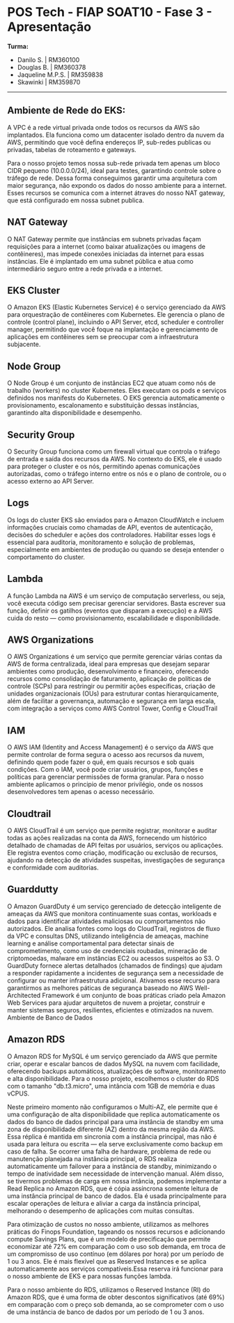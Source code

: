 # POS Tech - FIAP SOAT10 - Fase 3 - Apresentação

**Turma:**

- Danilo S. | RM360100
- Douglas B. | RM360378
- Jaqueline M.P.S. | RM359838
- Skawinki | RM359870

---
## Ambiente de Rede do EKS:
A VPC é a rede virtual privada onde todos os recursos da AWS são implantados. 
Ela funciona como um datacenter isolado dentro da nuvem da AWS, permitindo que você defina endereços IP,
sub-redes publicas ou privadas, tabelas de roteamento e gateways. 

Para o nosso projeto temos nossa sub-rede privada tem apenas um bloco CIDR pequeno (10.0.0.0/24), ideal para testes, garantindo controle sobre
o tráfego de rede. Dessa forma conseguimos garantir uma arquitetura com maior segurança, não expondo os dados do nosso ambiente para a internet. 
Esses recursos se comunica com a internet átraves do nosso NAT gateway, que está configurado em nossa subnet publica.


## NAT Gateway
O NAT Gateway permite que instâncias em subnets privadas façam requisições
para a internet (como baixar atualizações ou imagens de contêineres), 
mas impede conexões iniciadas da internet para essas instâncias. Ele é implantado em uma subnet pública e atua
como intermediário seguro entre a rede privada e a internet.

## EKS Cluster
O Amazon EKS (Elastic Kubernetes Service) é o serviço gerenciado da AWS para orquestração de 
contêineres com Kubernetes. Ele gerencia o plano de controle (control plane), incluindo o API Server, etcd,
 scheduler e controller manager, permitindo que você foque na implantação e gerenciamento de aplicações em
 contêineres sem se preocupar com a infraestrutura subjacente.

## Node Group
O Node Group é um conjunto de instâncias EC2 que atuam como nós de trabalho (workers) no cluster Kubernetes. 
Eles executam os pods e serviços definidos nos manifests do Kubernetes. O EKS gerencia automaticamente o provisionamento, 
escalonamento e substituição dessas instâncias, garantindo alta disponibilidade e desempenho.

## Security Group
O Security Group funciona como um firewall virtual que controla o tráfego de entrada e saída dos recursos da AWS. 
No contexto do EKS, ele é usado para proteger o cluster e os nós, permitindo apenas comunicações autorizadas, como 
o tráfego interno entre os nós e o plano de controle, ou o acesso externo ao API Server.

## Logs
Os logs do cluster EKS são enviados para o Amazon CloudWatch e incluem informações cruciais como chamadas de API,
eventos de autenticação, decisões do scheduler e ações dos controladores. Habilitar esses logs é essencial para auditoria,
monitoramento e solução de problemas, especialmente em ambientes de produção ou quando se deseja entender o comportamento do cluster.
 
## Lambda
A função Lambda na AWS é um serviço de computação serverless, ou seja, você executa código sem precisar gerenciar servidores.
Basta escrever sua função, definir os gatilhos (eventos que disparam a execução) e a AWS cuida do resto — como provisionamento, 
escalabilidade e disponibilidade.

## AWS Organizations
O AWS Organizations é um serviço que permite gerenciar várias contas da AWS de forma centralizada,
ideal para empresas que desejam separar ambientes como produção, desenvolvimento e financeiro, oferecendo recursos 
como consolidação de faturamento, aplicação de políticas de controle (SCPs) para restringir ou permitir ações específicas, 
criação de unidades organizacionais (OUs) para estruturar contas hierarquicamente, além de facilitar a governança, automação
e segurança em larga escala, com integração a serviços como AWS Control Tower, Config e CloudTrail

## IAM
O AWS IAM (Identity and Access Management) é o serviço da AWS que permite controlar de forma segura o 
acesso aos recursos da nuvem, definindo quem pode fazer o quê, em quais recursos e sob quais condições. 
Com o IAM, você pode criar usuários, grupos, funções e políticas para gerenciar permissões de forma granular. 
Para o nosso ambiente aplicamos o principio de menor privilégio, onde os nossos desenvolvedores tem apenas o acesso necessário.
 
## Cloudtrail
O AWS CloudTrail é um serviço que permite registrar, monitorar e auditar todas as ações realizadas na conta da AWS, 
fornecendo um histórico detalhado de chamadas de API feitas por usuários, serviços ou aplicações. Ele registra eventos como criação,
 modificação ou exclusão de recursos, ajudando na detecção de atividades suspeitas, investigações de segurança e conformidade com auditorias. 


## Guarddutty
O Amazon GuardDuty é um serviço gerenciado de detecção inteligente de ameaças da AWS que monitora continuamente suas contas,
workloads e dados para identificar atividades maliciosas ou comportamentos não autorizados. Ele analisa fontes como logs do CloudTrail, 
registros de fluxo da VPC e consultas DNS, utilizando inteligência de ameaças, machine learning e análise comportamental para detectar sinais 
de comprometimento, como uso de credenciais roubadas, mineração de criptomoedas, malware em instâncias EC2 ou acessos suspeitos ao S3. 
O GuardDuty fornece alertas detalhados (chamados de findings) que ajudam a responder rapidamente a incidentes de segurança sem a necessidade
de configurar ou manter infraestrutura adicional. Ativamos esse recurso para garantirmos as melhores páticas de segurança baseado no AWS 
Well-Architected Framework é um conjunto de boas práticas criado pela Amazon Web Services para ajudar arquitetos de nuvem a projetar,
construir e manter sistemas seguros, resilientes, eficientes e otimizados na nuvem.
Ambiente de Banco de Dados
 
 
## Amazon RDS
O Amazon RDS for MySQL é um serviço gerenciado da AWS que permite criar, operar e escalar bancos de dados MySQL na nuvem com facilidade, 
oferecendo backups automáticos, atualizações de software, monitoramento e alta disponibilidade. Para o nosso projeto, escolhemos o cluster do RDS com o tamanho "db.t3.micro",
uma intância com 1GB de memória e duas vCPUS. 

Neste primeiro momento não configuramos o Multi-AZ, ele permite que é uma configuração de alta disponibilidade que 
replica automaticamente os dados do banco de dados principal para uma instância de standby em uma zona de disponibilidade 
diferente (AZ) dentro da mesma região da AWS. Essa réplica é mantida em sincronia com a instância principal, mas não é usada
para leitura ou escrita — ela serve exclusivamente como backup em caso de falha. Se ocorrer uma falha de hardware, problema de 
rede ou manutenção planejada na instância principal, o RDS realiza automaticamente um failover para a instância de standby, minimizando
o tempo de inatividade sem necessidade de intervenção manual.
Além disso, se tivermos problemas de carga em nossa intância, podemos implementar a Read Replica no Amazon RDS, que é cópia assíncrona 
somente leitura de uma instância principal de banco de dados. Ela é usada principalmente para escalar operações de 
leitura e aliviar a carga da instância principal, melhorando o desempenho de aplicações com muitas consultas.

Para otimização de custos no nosso ambiente, utilizamos as melhores práticas do Finops Foundation, tageando os nossos recursos e 
adicionando compute Savings Plans, que é um modelo de precificação que permite economizar até 72% em comparação 
com o uso sob demanda, em troca de um compromisso de uso contínuo (em dólares por hora) por um período de 1 ou 3 anos. 
Ele é mais flexível que as Reserved Instances e se aplica automaticamente aos serviços compatíveis.Essa reserva irá 
funcionar para o nosso ambiente de EKS e para nossas funções lambda.

Para o nosso ambiente do RDS, utilizamos o Reserved Instance (RI) do Amazon RDS, que é uma forma de obter descontos significativos (até 69%)
em comparação com o preço sob demanda, ao se comprometer com o uso de uma instância de banco de dados por um período de 1 ou 3 anos.
